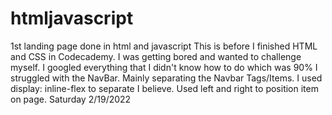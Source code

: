 # htmljavascript
1st landing page done in html and javascript
This is before I finished HTML and CSS in Codecademy. I was getting bored and wanted to challenge myself. I googled everything that I didn't know how to do which was 90%
I struggled with the NavBar. Mainly separating the Navbar Tags/Items. I used display: inline-flex to separate I believe. 
Used left and right to position item on page.
Saturday 2/19/2022
